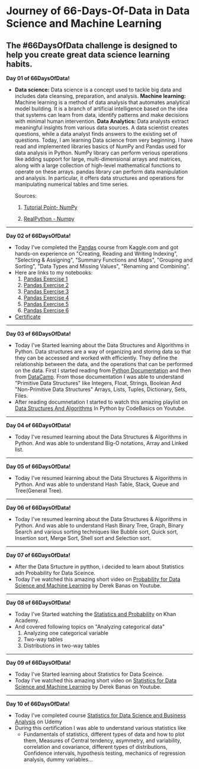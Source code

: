 # Journey of 66-Days-Of-Data in Data Science and Machine Learning

The #66DaysOfData challenge is designed to help you create great data science learning habits.
---


**Day 01 of 66DaysOfData!**

- __Data science:__ Data science is a concept used to tackle big data and includes data cleansing, preparation, and analysis. __Machine learning:__ Machine learning is a method of data analysis that automates analytical model building. It is a branch of artificial intelligence based on the idea that systems can learn from data, identify patterns and make decisions with minimal human intervention. __Data Analytics:__ Data analysts extract meaningful insights from various data sources. A data scientist creates questions, while a data analyst finds answers to the existing set of questions.
Today, I am learning Data science from very beginning. I have read and implemented libraries basics of NumPy and Pandas used for data analysis in Python.
NumPy library can perform verious operations like adding support for large, multi-dimensional arrays and matrices, along with a large collection of high-level mathematical functions to operate on these arrays.
pandas library can perform data manipulation and analysis. In particular, it offers data structures and operations for manipulating numerical tables and time series.

  Sources:
  
  1. [Tutorial Point- NumPy](https://www.tutorialspoint.com/numpy/index.htm)
  
  2. [RealPython - Numpy](https://realpython.com/numpy-array-programming/)
---

**Day 02 of 66DaysOfData!**

- Today I've completed the [Pandas](https://www.kaggle.com/learn/pandas) course from Kaggle.com and got hands-on experience on "Creating, Reading and Writing Indexing", "Selecting & Assigning", "Summary Functions and Maps", "Grouping and Sorting", "Data Types and Missing Values", "Renaming and Combining".
- Here are links to my notebooks:
  1. [Pandas Exercise 1](https://www.kaggle.com/swapnilbhange/pandas-exercise-1-creating-reading-and-writing)
  2. [Pandas Exercise 2](https://www.kaggle.com/swapnilbhange/pandas-exercise-2-indexing-selecting-assigning)
  3. [Pandas Exercise 3](https://www.kaggle.com/swapnilbhange/pandas-exercise-3-summary-functions-and-maps)
  4. [Pandas Exercise 4](https://www.kaggle.com/swapnilbhange/pandas-exercise-4-grouping-and-sorting)
  5. [Pandas Exercise 5](https://www.kaggle.com/swapnilbhange/pandas-exercise-5-data-types-and-missing-values)
  6. [Pandas Exercise 6](https://www.kaggle.com/swapnilbhange/pandas-exercise-6-renaming-and-combining)
- [Certificate](https://raw.githubusercontent.com/swapnilbhange/66-Days-Of-Data/main/Certificates/Swapnil%20Bhange%20-%20Pandas.png)
---

**Day 03 of 66DaysOfData!**
- Today I've Started learning about the Data Structures and Algorithms in Python. Data structures are a way of organizing and storing data so that they can be accessed and worked with efficiently. They define the relationship between the data, and the operations that can be performed on the data. First I started reading from [Python Documentation](https://docs.python.org/3/tutorial/datastructures.html) and then from [DataCamp](https://www.datacamp.com/community/tutorials/data-structures-python). From those documentation I was able to understand "Primitive Data Structures" like Integers, Float, Strings, Boolean And "Non-Primitive Data Structures" Arrays, Lists, Tuples, Dictionary, Sets, Files.
- After reading documnetation I started to watch this amazing playlist on [Data Structures And Algorithms](https://youtube.com/playlist?list=PLeo1K3hjS3uu_n_a__MI_KktGTLYopZ12) In Python by CodeBasics on Youtube.
---

**Day 04 of 66DaysOfData!**

- Today I've resumed learning about the Data Structures & Algorithms in Python. And was able to understand Big-O notations, Array and Linked list.
--- 

**Day 05 of 66DaysOfData!**

- Today I've resumed learning about the Data Structures & Algorithms in Python. And was able to understand Hash Table, Stack, Queue and Tree(General Tree).

---

**Day 06 of 66DaysOfData!**

- Today I've resumed learning about the Data Structures & Algorithms in Python. And was able to understand Hash Binary Tree, Graph, Binary Search and various sorting techniques like Bubble sort, Quick sort, Insertion sort, Merge Sort, Shell sort and Selection sort.

---

**Day 07 of 66DaysOfData!**

- After the Data Srtucture in pytthon, i decided to learn about Statistics adn Probability for Data Sceince. 
- Today I've watched this amazing short video on [Probability for Data Science and Machine Learning](https://www.youtube.com/watch?v=sEte4hXEgJ8&list=PLGLfVvz_LVvQy4mkmEvtFwZGg1S38MUmn) by 
Derek Banas on Youtube.
---
**Day 08 of 66DaysOfData!**

- Today I've Started watching the [Statistics and Probability](https://www.khanacademy.org/math/statistics-probability) on Khan Academy.
- And covered following topics on "Analyzing categorical data"
  1. Analyzing one categorical variable 
  2. Two-way tables
  3. Distributions in two-way tables
  
 ---
 
 **Day 09 of 66DaysOfData!**

- Today I've Started learning about Statistics for Data Sceince.
-  Today I've watched this amazing short video on [Statistics for Data Science and Machine Learning](https://www.youtube.com/watch?v=tcusIOfI_GM&t=87s) by 
Derek Banas on Youtube.

---

**Day 10 of 66DaysOfData!**

- Today I've completed course [Statistics for Data Science and Business Analysis]() on Udemy
- During this certification I was able to understand various statistics like 
  - Fundamentals of statistics, different types of data and how to plot them, Measures of Central tendency, asymmetry, and variability, correlation and covariance, different types of distributions, Confidence intervals, hypothesis testing, mechanics of regression analysis, dummy variables...

